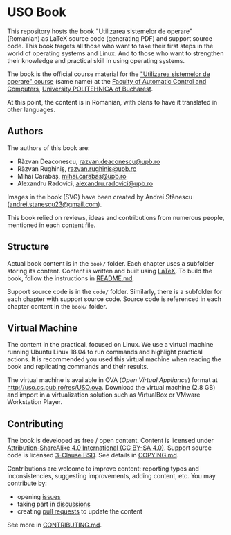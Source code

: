 # USO Book

This repository hosts the book "Utilizarea sistemelor de operare" (Romanian) as LaTeX source code (generating PDF) and support source code.
This book targets all those who want to take their first steps in the world of operating systems and Linux.
And to those who want to strengthen their knowledge and practical skill in using operating systems.

The book is the official course material for the ["Utilizarea sistemelor de operare" course](https://ocw.cs.pub.ro/courses/uso) (same name) at the [Faculty of Automatic Control and Computers](https://acs.pub.ro/), [University POLITEHNICA of Bucharest](https://upb.ro/).

At this point, the content is in Romanian, with plans to have it translated in other languages.

## Authors

The authors of this book are:

* Răzvan Deaconescu, razvan.deaconescu@upb.ro
* Răzvan Rughiniș, razvan.rughinis@upb.ro
* Mihai Carabaș, mihai.carabas@upb.ro
* Alexandru Radovici, alexandru.radovici@upb.ro

Images in the book (SVG) have been created by Andrei Stănescu (andrei.stanescu23@gmail.com).

This book relied on reviews, ideas and contributions from numerous people, mentioned in each content file.

## Structure

Actual book content is in the `book/` folder.
Each chapter uses a subfolder storing its content.
Content is written and built using [LaTeX](https://www.latex-project.org/).
To build the book, follow the instructions in [README.md](book/README.md).

Support source code is in the `code/` folder.
Similarly, there is a subfolder for each chapter with support source code.
Source code is referenced in each chapter content in the `book/` folder.

## Virtual Machine

The content in the practical, focused on Linux.
We use a virtual machine running Ubuntu Linux 18.04 to run commands and highlight practical actions.
It is recommended you used this virtual machine when reading the book and replicating commands and their results.

The virtual machine is available in OVA (*Open Virtual Appliance*) format at http://uso.cs.pub.ro/res/USO.ova.
Download the virtual machine (2.8 GB) and import in a virtualization solution such as VirtualBox or VMware Workstation Player.

## Contributing

The book is developed as free / open content.
Content is licensed under [Attribution-ShareAlike 4.0 International (CC BY-SA 4.0)](https://creativecommons.org/licenses/by-sa/4.0/).
Support source code is licensed [3-Clause BSD](https://opensource.org/licenses/BSD-3-Clause).
See details in [COPYING.md](COPYING.md).

Contributions are welcome to improve content: reporting typos and inconsistencies, suggesting improvements, adding content, etc.
You may contribute by:

* opening [issues](https://github.com/systems-cs-pub-ro/carte-uso/issues)
* taking part in [discussions](https://github.com/systems-cs-pub-ro/carte-uso/discussions)
* creating [pull requests](https://github.com/systems-cs-pub-ro/carte-uso/pulls) to update the content

See more in [CONTRIBUTING.md](CONTRIBUTING.md).
